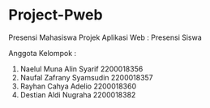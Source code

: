 # Project-Pweb
Presensi Mahasiswa
Projek Aplikasi Web : Presensi Siswa

Anggota Kelompok :
1. Naelul Muna Alin Syarif 2200018356
2. Naufal Zafrany Syamsudin 2200018357
3. Rayhan Cahya Adelio 2200018360
4. Destian Aldi Nugraha 2200018382
